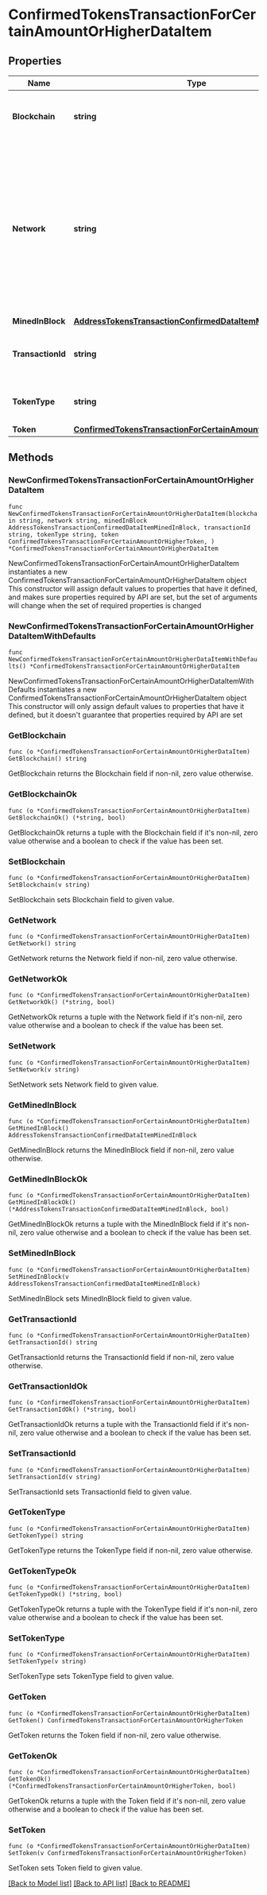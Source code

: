 # ConfirmedTokensTransactionForCertainAmountOrHigherDataItem

## Properties

Name | Type | Description | Notes
------------ | ------------- | ------------- | -------------
**Blockchain** | **string** | Represents the specific blockchain protocol name, e.g. Ethereum, Bitcoin, etc. | 
**Network** | **string** | Represents the name of the blockchain network used; blockchain networks are usually identical as technology and software, but they differ in data, e.g. - \&quot;mainnet\&quot; is the live network with actual data while networks like \&quot;testnet\&quot;, \&quot;ropsten\&quot;, \&quot;mordor\&quot; are test networks. | 
**MinedInBlock** | [**AddressTokensTransactionConfirmedDataItemMinedInBlock**](AddressTokensTransactionConfirmedDataItemMinedInBlock.md) |  | 
**TransactionId** | **string** | Defines the unique ID of the specific transaction, i.e. its identification number. | 
**TokenType** | **string** | Defines the type of token sent with the transaction, e.g. ERC 20. | 
**Token** | [**ConfirmedTokensTransactionForCertainAmountOrHigherToken**](ConfirmedTokensTransactionForCertainAmountOrHigherToken.md) |  | 

## Methods

### NewConfirmedTokensTransactionForCertainAmountOrHigherDataItem

`func NewConfirmedTokensTransactionForCertainAmountOrHigherDataItem(blockchain string, network string, minedInBlock AddressTokensTransactionConfirmedDataItemMinedInBlock, transactionId string, tokenType string, token ConfirmedTokensTransactionForCertainAmountOrHigherToken, ) *ConfirmedTokensTransactionForCertainAmountOrHigherDataItem`

NewConfirmedTokensTransactionForCertainAmountOrHigherDataItem instantiates a new ConfirmedTokensTransactionForCertainAmountOrHigherDataItem object
This constructor will assign default values to properties that have it defined,
and makes sure properties required by API are set, but the set of arguments
will change when the set of required properties is changed

### NewConfirmedTokensTransactionForCertainAmountOrHigherDataItemWithDefaults

`func NewConfirmedTokensTransactionForCertainAmountOrHigherDataItemWithDefaults() *ConfirmedTokensTransactionForCertainAmountOrHigherDataItem`

NewConfirmedTokensTransactionForCertainAmountOrHigherDataItemWithDefaults instantiates a new ConfirmedTokensTransactionForCertainAmountOrHigherDataItem object
This constructor will only assign default values to properties that have it defined,
but it doesn't guarantee that properties required by API are set

### GetBlockchain

`func (o *ConfirmedTokensTransactionForCertainAmountOrHigherDataItem) GetBlockchain() string`

GetBlockchain returns the Blockchain field if non-nil, zero value otherwise.

### GetBlockchainOk

`func (o *ConfirmedTokensTransactionForCertainAmountOrHigherDataItem) GetBlockchainOk() (*string, bool)`

GetBlockchainOk returns a tuple with the Blockchain field if it's non-nil, zero value otherwise
and a boolean to check if the value has been set.

### SetBlockchain

`func (o *ConfirmedTokensTransactionForCertainAmountOrHigherDataItem) SetBlockchain(v string)`

SetBlockchain sets Blockchain field to given value.


### GetNetwork

`func (o *ConfirmedTokensTransactionForCertainAmountOrHigherDataItem) GetNetwork() string`

GetNetwork returns the Network field if non-nil, zero value otherwise.

### GetNetworkOk

`func (o *ConfirmedTokensTransactionForCertainAmountOrHigherDataItem) GetNetworkOk() (*string, bool)`

GetNetworkOk returns a tuple with the Network field if it's non-nil, zero value otherwise
and a boolean to check if the value has been set.

### SetNetwork

`func (o *ConfirmedTokensTransactionForCertainAmountOrHigherDataItem) SetNetwork(v string)`

SetNetwork sets Network field to given value.


### GetMinedInBlock

`func (o *ConfirmedTokensTransactionForCertainAmountOrHigherDataItem) GetMinedInBlock() AddressTokensTransactionConfirmedDataItemMinedInBlock`

GetMinedInBlock returns the MinedInBlock field if non-nil, zero value otherwise.

### GetMinedInBlockOk

`func (o *ConfirmedTokensTransactionForCertainAmountOrHigherDataItem) GetMinedInBlockOk() (*AddressTokensTransactionConfirmedDataItemMinedInBlock, bool)`

GetMinedInBlockOk returns a tuple with the MinedInBlock field if it's non-nil, zero value otherwise
and a boolean to check if the value has been set.

### SetMinedInBlock

`func (o *ConfirmedTokensTransactionForCertainAmountOrHigherDataItem) SetMinedInBlock(v AddressTokensTransactionConfirmedDataItemMinedInBlock)`

SetMinedInBlock sets MinedInBlock field to given value.


### GetTransactionId

`func (o *ConfirmedTokensTransactionForCertainAmountOrHigherDataItem) GetTransactionId() string`

GetTransactionId returns the TransactionId field if non-nil, zero value otherwise.

### GetTransactionIdOk

`func (o *ConfirmedTokensTransactionForCertainAmountOrHigherDataItem) GetTransactionIdOk() (*string, bool)`

GetTransactionIdOk returns a tuple with the TransactionId field if it's non-nil, zero value otherwise
and a boolean to check if the value has been set.

### SetTransactionId

`func (o *ConfirmedTokensTransactionForCertainAmountOrHigherDataItem) SetTransactionId(v string)`

SetTransactionId sets TransactionId field to given value.


### GetTokenType

`func (o *ConfirmedTokensTransactionForCertainAmountOrHigherDataItem) GetTokenType() string`

GetTokenType returns the TokenType field if non-nil, zero value otherwise.

### GetTokenTypeOk

`func (o *ConfirmedTokensTransactionForCertainAmountOrHigherDataItem) GetTokenTypeOk() (*string, bool)`

GetTokenTypeOk returns a tuple with the TokenType field if it's non-nil, zero value otherwise
and a boolean to check if the value has been set.

### SetTokenType

`func (o *ConfirmedTokensTransactionForCertainAmountOrHigherDataItem) SetTokenType(v string)`

SetTokenType sets TokenType field to given value.


### GetToken

`func (o *ConfirmedTokensTransactionForCertainAmountOrHigherDataItem) GetToken() ConfirmedTokensTransactionForCertainAmountOrHigherToken`

GetToken returns the Token field if non-nil, zero value otherwise.

### GetTokenOk

`func (o *ConfirmedTokensTransactionForCertainAmountOrHigherDataItem) GetTokenOk() (*ConfirmedTokensTransactionForCertainAmountOrHigherToken, bool)`

GetTokenOk returns a tuple with the Token field if it's non-nil, zero value otherwise
and a boolean to check if the value has been set.

### SetToken

`func (o *ConfirmedTokensTransactionForCertainAmountOrHigherDataItem) SetToken(v ConfirmedTokensTransactionForCertainAmountOrHigherToken)`

SetToken sets Token field to given value.



[[Back to Model list]](../README.md#documentation-for-models) [[Back to API list]](../README.md#documentation-for-api-endpoints) [[Back to README]](../README.md)


